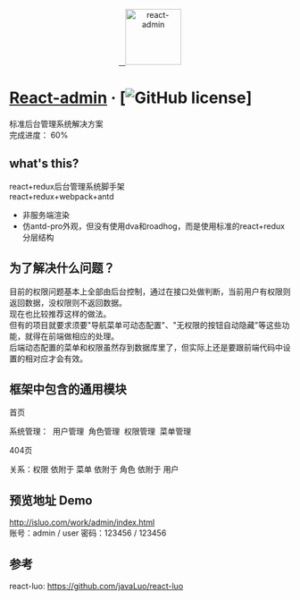 <p align="center">
  <a href="https://github.com/javaLuo/react-admin/">
    <img alt="react-admin" src="http://isluo.com/imgs/react-logo.jpg" width="100">
  </a>
</p>

# [React-admin](https://github.com/javaLuo/react-admin/) &middot; [![GitHub license](https://img.shields.io/badge/license-MIT-blue.svg)]

标准后台管理系统解决方案<br/>
完成进度： 60%

## what's this?

react+redux后台管理系统脚手架<br/>
react+redux+webpack+antd
<ul>
 <li>非服务端渲染</li>
 <li>仿antd-pro外观，但没有使用dva和roadhog，而是使用标准的react+redux分层结构</li>
</ul>

## 为了解决什么问题？

目前的权限问题基本上全部由后台控制，通过在接口处做判断，当前用户有权限则返回数据，没权限则不返回数据。<br/>
现在也比较推荐这样的做法。<br/>
但有的项目就要求须要"导航菜单可动态配置"、"无权限的按钮自动隐藏"等这些功能，就得在前端做相应的处理。<br/>
后端动态配置的菜单和权限虽然存到数据库里了，但实际上还是要跟前端代码中设置的相对应才会有效。

## 框架中包含的通用模块

首页

系统管理：
  用户管理
  角色管理
  权限管理
  菜单管理
  
404页

关系：权限 依附于 菜单 依附于 角色 依附于 用户

## 预览地址 Demo

http://isluo.com/work/admin/index.html <br/>
账号：admin / user
密码：123456 / 123456

## 参考
react-luo: https://github.com/javaLuo/react-luo <br/>

